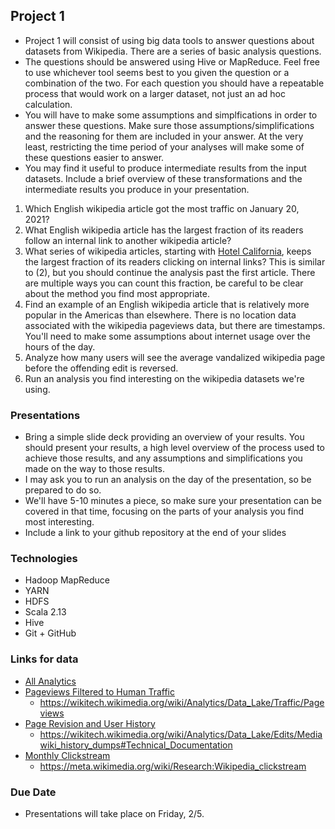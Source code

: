 ## Project 1
- Project 1 will consist of using big data tools to answer questions about datasets from Wikipedia.  There are a series of basic analysis questions.
- The questions should be answered using Hive or MapReduce.  Feel free to use whichever tool seems best to you given the question or a combination of the two.  For each question you should have a repeatable process that would work on a larger dataset, not just an ad hoc calculation.
- You will have to make some assumptions and simplfications in order to answer these questions.  Make sure those assumptions/simplifications and the reasoning for them are included in your answer.  At the very least, restricting the time period of your analyses will make some of these questions easier to answer.
- You may find it useful to produce intermediate results from the input datasets.  Include a brief overview of these transformations and the intermediate results you produce in your presentation.

1. Which English wikipedia article got the most traffic on January 20, 2021?
2. What English wikipedia article has the largest fraction of its readers follow an internal link to another wikipedia article?
3. What series of wikipedia articles, starting with [Hotel California](https://en.wikipedia.org/wiki/Hotel_California), keeps the largest fraction of its readers clicking on internal links?  This is similar to (2), but you should continue the analysis past the first article.  There are multiple ways you can count this fraction, be careful to be clear about the method you find most appropriate.
4. Find an example of an English wikipedia article that is relatively more popular in the Americas than elsewhere.  There is no location data associated with the wikipedia pageviews data, but there are timestamps.  You'll need to make some assumptions about internet usage over the hours of the day.
5. Analyze how many users will see the average vandalized wikipedia page before the offending edit is reversed.
6. Run an analysis you find interesting on the wikipedia datasets we're using.

### Presentations
- Bring a simple slide deck providing an overview of your results.  You should present your results, a high level overview of the process used to achieve those results, and any assumptions and simplifications you made on the way to those results.
- I may ask you to run an analysis on the day of the presentation, so be prepared to do so.
- We'll have 5-10 minutes a piece, so make sure your presentation can be covered in that time, focusing on the parts of your analysis you find most interesting.
- Include a link to your github repository at the end of your slides

### Technologies
- Hadoop MapReduce
- YARN
- HDFS
- Scala 2.13
- Hive
- Git + GitHub

### Links for data
- [All Analytics](https://dumps.wikimedia.org/other/analytics/)
- [Pageviews Filtered to Human Traffic](https://dumps.wikimedia.org/other/pageviews/readme.html)
  - https://wikitech.wikimedia.org/wiki/Analytics/Data_Lake/Traffic/Pageviews
- [Page Revision and User History](https://dumps.wikimedia.org/other/mediawiki_history/readme.html)
  - https://wikitech.wikimedia.org/wiki/Analytics/Data_Lake/Edits/Mediawiki_history_dumps#Technical_Documentation
- [Monthly Clickstream](https://dumps.wikimedia.org/other/clickstream/readme.html)
  - https://meta.wikimedia.org/wiki/Research:Wikipedia_clickstream

### Due Date
- Presentations will take place on Friday, 2/5.